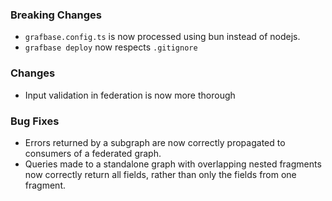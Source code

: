 ### Breaking Changes

- `grafbase.config.ts` is now processed using bun instead of nodejs.
- `grafbase deploy` now respects `.gitignore`

### Changes

- Input validation in federation is now more thorough

### Bug Fixes

- Errors returned by a subgraph are now correctly propagated to consumers of
  a federated graph.
- Queries made to a standalone graph with overlapping nested fragments now
  correctly return all fields, rather than only the fields from one fragment.
